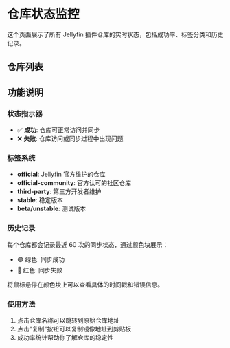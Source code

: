 # 仓库状态监控

这个页面展示了所有 Jellyfin 插件仓库的实时状态，包括成功率、标签分类和历史记录。

## 仓库列表

<RepositoryItem
  name="Jellyfin"
  originalUrl="https://repo.jellyfin.org/files/plugin/manifest.json"
  repositoryUrl="https://jellyfin-mirror.oss-cn-wuhan-lr.aliyuncs.com/plugins/Jellyfin/manifest.json"
  timestamp="2025-08-12T16:15:57.352Z"
  status="success"
  :successRate="58"
  tags="[&quot;official&quot;,&quot;stable&quot;]"
  statusHistory="[{&quot;timestamp&quot;:&quot;2025-08-12T16:15:57.352Z&quot;,&quot;status&quot;:&quot;success&quot;,&quot;error&quot;:null},{&quot;timestamp&quot;:&quot;2025-08-12T10:12:11.738Z&quot;,&quot;status&quot;:&quot;success&quot;,&quot;error&quot;:null},{&quot;timestamp&quot;:&quot;2025-08-12T04:28:49.503Z&quot;,&quot;status&quot;:&quot;success&quot;,&quot;error&quot;:null},{&quot;timestamp&quot;:&quot;2025-08-12T01:37:59.348Z&quot;,&quot;status&quot;:&quot;success&quot;,&quot;error&quot;:null},{&quot;timestamp&quot;:&quot;2025-08-10T16:14:16.871Z&quot;,&quot;status&quot;:&quot;success&quot;,&quot;error&quot;:null},{&quot;timestamp&quot;:&quot;2025-08-09T16:14:13.323Z&quot;,&quot;status&quot;:&quot;error&quot;,&quot;error&quot;:&quot;请求超时，网络连接不稳定&quot;},{&quot;timestamp&quot;:&quot;2025-08-08T16:14:36.147Z&quot;,&quot;status&quot;:&quot;error&quot;,&quot;error&quot;:&quot;请求超时，网络连接不稳定&quot;},{&quot;timestamp&quot;:&quot;2025-08-08T07:41:37.622Z&quot;,&quot;status&quot;:&quot;error&quot;,&quot;error&quot;:&quot;请求超时，网络连接不稳定&quot;},{&quot;timestamp&quot;:&quot;2025-08-08T06:55:31.439Z&quot;,&quot;status&quot;:&quot;error&quot;,&quot;error&quot;:&quot;请求超时，网络连接不稳定&quot;},{&quot;timestamp&quot;:&quot;2025-08-08T06:39:58.099Z&quot;,&quot;status&quot;:&quot;success&quot;,&quot;error&quot;:null},{&quot;timestamp&quot;:&quot;2025-08-08T13:56:38.022Z&quot;,&quot;status&quot;:&quot;error&quot;,&quot;error&quot;:&quot;&quot;},{&quot;timestamp&quot;:&quot;2025-08-08T12:25:49.010Z&quot;,&quot;status&quot;:&quot;success&quot;,&quot;error&quot;:null}]"
  lastError=""
  versionUrls="{}"
/>
<RepositoryItem
  name="Jellyfin Unstable"
  originalUrl="https://repo.jellyfin.org/files/plugin-unstable/manifest.json"
  repositoryUrl="https://jellyfin-mirror.oss-cn-wuhan-lr.aliyuncs.com/plugins/Jellyfin_Unstable/manifest.json"
  timestamp="2025-08-12T16:15:57.372Z"
  status="success"
  :successRate="83"
  tags="[&quot;official&quot;,&quot;unstable&quot;,&quot;beta&quot;]"
  statusHistory="[{&quot;timestamp&quot;:&quot;2025-08-12T16:15:57.372Z&quot;,&quot;status&quot;:&quot;success&quot;,&quot;error&quot;:null},{&quot;timestamp&quot;:&quot;2025-08-12T10:12:11.763Z&quot;,&quot;status&quot;:&quot;success&quot;,&quot;error&quot;:null},{&quot;timestamp&quot;:&quot;2025-08-12T04:28:49.524Z&quot;,&quot;status&quot;:&quot;success&quot;,&quot;error&quot;:null},{&quot;timestamp&quot;:&quot;2025-08-12T01:37:59.371Z&quot;,&quot;status&quot;:&quot;success&quot;,&quot;error&quot;:null},{&quot;timestamp&quot;:&quot;2025-08-10T16:14:16.891Z&quot;,&quot;status&quot;:&quot;success&quot;,&quot;error&quot;:null},{&quot;timestamp&quot;:&quot;2025-08-09T16:14:13.343Z&quot;,&quot;status&quot;:&quot;success&quot;,&quot;error&quot;:null},{&quot;timestamp&quot;:&quot;2025-08-08T16:14:36.167Z&quot;,&quot;status&quot;:&quot;error&quot;,&quot;error&quot;:&quot;请求超时，网络连接不稳定&quot;},{&quot;timestamp&quot;:&quot;2025-08-08T07:41:37.641Z&quot;,&quot;status&quot;:&quot;success&quot;,&quot;error&quot;:null},{&quot;timestamp&quot;:&quot;2025-08-08T06:55:31.460Z&quot;,&quot;status&quot;:&quot;success&quot;,&quot;error&quot;:null},{&quot;timestamp&quot;:&quot;2025-08-08T06:39:58.129Z&quot;,&quot;status&quot;:&quot;success&quot;,&quot;error&quot;:null},{&quot;timestamp&quot;:&quot;2025-08-08T13:56:38.043Z&quot;,&quot;status&quot;:&quot;error&quot;,&quot;error&quot;:&quot;socket hang up&quot;},{&quot;timestamp&quot;:&quot;2025-08-08T12:25:49.030Z&quot;,&quot;status&quot;:&quot;success&quot;,&quot;error&quot;:null}]"
  lastError=""
  versionUrls="{}"
/>
<RepositoryItem
  name="Ani-Sync Repo"
  originalUrl="https://raw.githubusercontent.com/vosmiic/jellyfin-ani-sync/master/manifest.json"
  repositoryUrl="https://jellyfin-mirror.oss-cn-wuhan-lr.aliyuncs.com/plugins/AniSync_Repo/manifest.json"
  timestamp="2025-08-12T16:15:57.375Z"
  status="success"
  :successRate="100"
  tags="[&quot;anime&quot;,&quot;sync&quot;,&quot;metadata&quot;,&quot;third-party&quot;,&quot;official-community&quot;]"
  statusHistory="[{&quot;timestamp&quot;:&quot;2025-08-12T16:15:57.375Z&quot;,&quot;status&quot;:&quot;success&quot;,&quot;error&quot;:null},{&quot;timestamp&quot;:&quot;2025-08-12T10:12:11.766Z&quot;,&quot;status&quot;:&quot;success&quot;,&quot;error&quot;:null},{&quot;timestamp&quot;:&quot;2025-08-12T04:28:49.527Z&quot;,&quot;status&quot;:&quot;success&quot;,&quot;error&quot;:null},{&quot;timestamp&quot;:&quot;2025-08-12T01:37:59.374Z&quot;,&quot;status&quot;:&quot;success&quot;,&quot;error&quot;:null},{&quot;timestamp&quot;:&quot;2025-08-10T16:14:16.893Z&quot;,&quot;status&quot;:&quot;success&quot;,&quot;error&quot;:null},{&quot;timestamp&quot;:&quot;2025-08-09T16:14:13.345Z&quot;,&quot;status&quot;:&quot;success&quot;,&quot;error&quot;:null},{&quot;timestamp&quot;:&quot;2025-08-08T16:14:36.169Z&quot;,&quot;status&quot;:&quot;success&quot;,&quot;error&quot;:null},{&quot;timestamp&quot;:&quot;2025-08-08T07:41:37.643Z&quot;,&quot;status&quot;:&quot;success&quot;,&quot;error&quot;:null},{&quot;timestamp&quot;:&quot;2025-08-08T06:55:31.462Z&quot;,&quot;status&quot;:&quot;success&quot;,&quot;error&quot;:null},{&quot;timestamp&quot;:&quot;2025-08-08T06:39:58.132Z&quot;,&quot;status&quot;:&quot;success&quot;,&quot;error&quot;:null},{&quot;timestamp&quot;:&quot;2025-08-08T13:56:38.045Z&quot;,&quot;status&quot;:&quot;success&quot;,&quot;error&quot;:null},{&quot;timestamp&quot;:&quot;2025-08-08T12:25:49.032Z&quot;,&quot;status&quot;:&quot;success&quot;,&quot;error&quot;:null}]"
  lastError=""
  versionUrls="{}"
/>
<RepositoryItem
  name="dkanada's Repo"
  originalUrl="https://raw.githubusercontent.com/dkanada/jellyfin-plugin-intros/master/manifest.json"
  repositoryUrl="https://jellyfin-mirror.oss-cn-wuhan-lr.aliyuncs.com/plugins/dkanadas_Repo/manifest.json"
  timestamp="2025-08-12T16:15:57.377Z"
  status="success"
  :successRate="100"
  tags="[&quot;intros&quot;,&quot;video&quot;,&quot;third-party&quot;,&quot;official-community&quot;]"
  statusHistory="[{&quot;timestamp&quot;:&quot;2025-08-12T16:15:57.377Z&quot;,&quot;status&quot;:&quot;success&quot;,&quot;error&quot;:null},{&quot;timestamp&quot;:&quot;2025-08-12T10:12:11.768Z&quot;,&quot;status&quot;:&quot;success&quot;,&quot;error&quot;:null},{&quot;timestamp&quot;:&quot;2025-08-12T04:28:49.529Z&quot;,&quot;status&quot;:&quot;success&quot;,&quot;error&quot;:null},{&quot;timestamp&quot;:&quot;2025-08-12T01:37:59.376Z&quot;,&quot;status&quot;:&quot;success&quot;,&quot;error&quot;:null},{&quot;timestamp&quot;:&quot;2025-08-10T16:14:16.895Z&quot;,&quot;status&quot;:&quot;success&quot;,&quot;error&quot;:null},{&quot;timestamp&quot;:&quot;2025-08-09T16:14:13.347Z&quot;,&quot;status&quot;:&quot;success&quot;,&quot;error&quot;:null},{&quot;timestamp&quot;:&quot;2025-08-08T16:14:36.171Z&quot;,&quot;status&quot;:&quot;success&quot;,&quot;error&quot;:null},{&quot;timestamp&quot;:&quot;2025-08-08T07:41:37.645Z&quot;,&quot;status&quot;:&quot;success&quot;,&quot;error&quot;:null},{&quot;timestamp&quot;:&quot;2025-08-08T06:55:31.464Z&quot;,&quot;status&quot;:&quot;success&quot;,&quot;error&quot;:null},{&quot;timestamp&quot;:&quot;2025-08-08T06:39:58.134Z&quot;,&quot;status&quot;:&quot;success&quot;,&quot;error&quot;:null},{&quot;timestamp&quot;:&quot;2025-08-08T13:56:38.047Z&quot;,&quot;status&quot;:&quot;success&quot;,&quot;error&quot;:null},{&quot;timestamp&quot;:&quot;2025-08-08T12:25:49.034Z&quot;,&quot;status&quot;:&quot;success&quot;,&quot;error&quot;:null}]"
  lastError=""
  versionUrls="{}"
/>
<RepositoryItem
  name="ShokoAnime's Repo"
  originalUrl="https://raw.githubusercontent.com/ShokoAnime/Shokofin/metadata/stable/manifest.json"
  repositoryUrl="https://jellyfin-mirror.oss-cn-wuhan-lr.aliyuncs.com/plugins/ShokoAnimes_Repo/manifest.json"
  timestamp="2025-08-12T16:15:57.381Z"
  status="success"
  :successRate="100"
  tags="[&quot;anime&quot;,&quot;shoko&quot;,&quot;metadata&quot;,&quot;third-party&quot;,&quot;official-community&quot;]"
  statusHistory="[{&quot;timestamp&quot;:&quot;2025-08-12T16:15:57.381Z&quot;,&quot;status&quot;:&quot;success&quot;,&quot;error&quot;:null},{&quot;timestamp&quot;:&quot;2025-08-12T10:12:11.773Z&quot;,&quot;status&quot;:&quot;success&quot;,&quot;error&quot;:null},{&quot;timestamp&quot;:&quot;2025-08-12T04:28:49.533Z&quot;,&quot;status&quot;:&quot;success&quot;,&quot;error&quot;:null},{&quot;timestamp&quot;:&quot;2025-08-12T01:37:59.380Z&quot;,&quot;status&quot;:&quot;success&quot;,&quot;error&quot;:null},{&quot;timestamp&quot;:&quot;2025-08-10T16:14:16.898Z&quot;,&quot;status&quot;:&quot;success&quot;,&quot;error&quot;:null},{&quot;timestamp&quot;:&quot;2025-08-09T16:14:13.350Z&quot;,&quot;status&quot;:&quot;success&quot;,&quot;error&quot;:null},{&quot;timestamp&quot;:&quot;2025-08-08T16:14:36.174Z&quot;,&quot;status&quot;:&quot;success&quot;,&quot;error&quot;:null},{&quot;timestamp&quot;:&quot;2025-08-08T07:41:37.648Z&quot;,&quot;status&quot;:&quot;success&quot;,&quot;error&quot;:null},{&quot;timestamp&quot;:&quot;2025-08-08T06:55:31.468Z&quot;,&quot;status&quot;:&quot;success&quot;,&quot;error&quot;:null},{&quot;timestamp&quot;:&quot;2025-08-08T06:39:58.137Z&quot;,&quot;status&quot;:&quot;success&quot;,&quot;error&quot;:null},{&quot;timestamp&quot;:&quot;2025-08-08T13:56:38.051Z&quot;,&quot;status&quot;:&quot;success&quot;,&quot;error&quot;:null},{&quot;timestamp&quot;:&quot;2025-08-08T12:25:49.037Z&quot;,&quot;status&quot;:&quot;success&quot;,&quot;error&quot;:null}]"
  lastError=""
  versionUrls="{}"
/>
<RepositoryItem
  name="TubeArchivist's Repo"
  originalUrl="https://raw.githubusercontent.com/tubearchivist/tubearchivist-jf-plugin/master/manifest.json"
  repositoryUrl="https://jellyfin-mirror.oss-cn-wuhan-lr.aliyuncs.com/plugins/TubeArchivists_Repo/manifest.json"
  timestamp="2025-08-12T16:15:57.382Z"
  status="success"
  :successRate="100"
  tags="[&quot;youtube&quot;,&quot;archival&quot;,&quot;tubearchivist&quot;,&quot;third-party&quot;,&quot;official-community&quot;]"
  statusHistory="[{&quot;timestamp&quot;:&quot;2025-08-12T16:15:57.382Z&quot;,&quot;status&quot;:&quot;success&quot;,&quot;error&quot;:null},{&quot;timestamp&quot;:&quot;2025-08-12T10:12:11.774Z&quot;,&quot;status&quot;:&quot;success&quot;,&quot;error&quot;:null},{&quot;timestamp&quot;:&quot;2025-08-12T04:28:49.534Z&quot;,&quot;status&quot;:&quot;success&quot;,&quot;error&quot;:null},{&quot;timestamp&quot;:&quot;2025-08-12T01:37:59.382Z&quot;,&quot;status&quot;:&quot;success&quot;,&quot;error&quot;:null},{&quot;timestamp&quot;:&quot;2025-08-10T16:14:16.902Z&quot;,&quot;status&quot;:&quot;success&quot;,&quot;error&quot;:null},{&quot;timestamp&quot;:&quot;2025-08-09T16:14:13.351Z&quot;,&quot;status&quot;:&quot;success&quot;,&quot;error&quot;:null},{&quot;timestamp&quot;:&quot;2025-08-08T16:14:36.176Z&quot;,&quot;status&quot;:&quot;success&quot;,&quot;error&quot;:null},{&quot;timestamp&quot;:&quot;2025-08-08T07:41:37.649Z&quot;,&quot;status&quot;:&quot;success&quot;,&quot;error&quot;:null},{&quot;timestamp&quot;:&quot;2025-08-08T06:55:31.469Z&quot;,&quot;status&quot;:&quot;success&quot;,&quot;error&quot;:null},{&quot;timestamp&quot;:&quot;2025-08-08T06:39:58.138Z&quot;,&quot;status&quot;:&quot;success&quot;,&quot;error&quot;:null},{&quot;timestamp&quot;:&quot;2025-08-08T13:56:38.052Z&quot;,&quot;status&quot;:&quot;success&quot;,&quot;error&quot;:null},{&quot;timestamp&quot;:&quot;2025-08-08T12:25:49.038Z&quot;,&quot;status&quot;:&quot;success&quot;,&quot;error&quot;:null}]"
  lastError=""
  versionUrls="{}"
/>
<RepositoryItem
  name="IntroSkipper's Repo"
  originalUrl="https://manifest.intro-skipper.org/manifest.json"
  repositoryUrl="https://jellyfin-mirror.oss-cn-wuhan-lr.aliyuncs.com/plugins/IntroSkippers_Repo/manifest-10.11.json"
  timestamp="2025-08-12T16:15:57.383Z"
  status="success"
  :successRate="33"
  tags="[&quot;intro-skipper&quot;,&quot;automation&quot;,&quot;third-party&quot;,&quot;official-community&quot;]"
  statusHistory="[{&quot;timestamp&quot;:&quot;2025-08-12T16:15:57.383Z&quot;,&quot;status&quot;:&quot;success&quot;,&quot;error&quot;:null},{&quot;timestamp&quot;:&quot;2025-08-12T10:12:11.775Z&quot;,&quot;status&quot;:&quot;success&quot;,&quot;error&quot;:null},{&quot;timestamp&quot;:&quot;2025-08-12T04:28:49.535Z&quot;,&quot;status&quot;:&quot;success&quot;,&quot;error&quot;:null},{&quot;timestamp&quot;:&quot;2025-08-12T01:37:59.382Z&quot;,&quot;status&quot;:&quot;success&quot;,&quot;error&quot;:null},{&quot;timestamp&quot;:&quot;2025-08-10T16:14:16.903Z&quot;,&quot;status&quot;:&quot;error&quot;,&quot;error&quot;:&quot;未知错误: Cannot read properties of undefined (reading 'sort')&quot;},{&quot;timestamp&quot;:&quot;2025-08-09T16:14:13.351Z&quot;,&quot;status&quot;:&quot;error&quot;,&quot;error&quot;:&quot;未知错误: Cannot read properties of undefined (reading 'sort')&quot;},{&quot;timestamp&quot;:&quot;2025-08-08T16:14:36.176Z&quot;,&quot;status&quot;:&quot;error&quot;,&quot;error&quot;:&quot;未知错误: Cannot read properties of undefined (reading 'sort')&quot;},{&quot;timestamp&quot;:&quot;2025-08-08T07:41:37.649Z&quot;,&quot;status&quot;:&quot;error&quot;,&quot;error&quot;:&quot;未知错误: Cannot read properties of undefined (reading 'sort')&quot;},{&quot;timestamp&quot;:&quot;2025-08-08T06:55:31.469Z&quot;,&quot;status&quot;:&quot;error&quot;,&quot;error&quot;:&quot;未知错误: Cannot read properties of undefined (reading 'sort')&quot;},{&quot;timestamp&quot;:&quot;2025-08-08T06:39:58.139Z&quot;,&quot;status&quot;:&quot;error&quot;,&quot;error&quot;:&quot;未知错误: Cannot read properties of undefined (reading 'sort')&quot;},{&quot;timestamp&quot;:&quot;2025-08-08T13:56:38.053Z&quot;,&quot;status&quot;:&quot;error&quot;,&quot;error&quot;:&quot;Cannot read properties of undefined (reading 'sort')&quot;},{&quot;timestamp&quot;:&quot;2025-08-08T12:25:49.039Z&quot;,&quot;status&quot;:&quot;error&quot;,&quot;error&quot;:&quot;Cannot read properties of undefined (reading 'sort')&quot;}]"
  lastError=""
  versionUrls="{&quot;10.10.7&quot;:{&quot;translated&quot;:&quot;https://jellyfin-mirror.oss-cn-wuhan-lr.aliyuncs.com/plugins/IntroSkippers_Repo/manifest-10.10.7.json&quot;,&quot;original&quot;:&quot;https://jellyfin-mirror.oss-cn-wuhan-lr.aliyuncs.com/plugins/IntroSkippers_Repo/manifest-original-10.10.7.json&quot;,&quot;title&quot;:&quot;最新版本 (Jellyfin 10.10.7)&quot;,&quot;description&quot;:&quot;适用于 Jellyfin 10.10.7 的 IntroSkipper 插件&quot;},&quot;10.11&quot;:{&quot;translated&quot;:&quot;https://jellyfin-mirror.oss-cn-wuhan-lr.aliyuncs.com/plugins/IntroSkippers_Repo/manifest-10.11.json&quot;,&quot;original&quot;:&quot;https://jellyfin-mirror.oss-cn-wuhan-lr.aliyuncs.com/plugins/IntroSkippers_Repo/manifest-original-10.11.json&quot;,&quot;title&quot;:&quot;预览版本 (Jellyfin 10.11+)&quot;,&quot;description&quot;:&quot;适用于 Jellyfin 10.11+ 的 IntroSkipper 插件，包含性能优化和新功能&quot;}}"
/>
<RepositoryItem
  name="9p4's Single-Sign-On (SSO) Repo"
  originalUrl="https://raw.githubusercontent.com/9p4/jellyfin-plugin-sso/manifest-release/manifest.json"
  repositoryUrl="https://jellyfin-mirror.oss-cn-wuhan-lr.aliyuncs.com/plugins/9p4s_SingleSignOn_SSO_Repo/manifest.json"
  timestamp="2025-08-12T16:15:57.374Z"
  status="success"
  :successRate="100"
  tags="[&quot;authentication&quot;,&quot;sso&quot;,&quot;third-party&quot;]"
  statusHistory="[{&quot;timestamp&quot;:&quot;2025-08-12T16:15:57.374Z&quot;,&quot;status&quot;:&quot;success&quot;,&quot;error&quot;:null},{&quot;timestamp&quot;:&quot;2025-08-12T10:12:11.765Z&quot;,&quot;status&quot;:&quot;success&quot;,&quot;error&quot;:null},{&quot;timestamp&quot;:&quot;2025-08-12T04:28:49.526Z&quot;,&quot;status&quot;:&quot;success&quot;,&quot;error&quot;:null},{&quot;timestamp&quot;:&quot;2025-08-12T01:37:59.373Z&quot;,&quot;status&quot;:&quot;success&quot;,&quot;error&quot;:null},{&quot;timestamp&quot;:&quot;2025-08-10T16:14:16.892Z&quot;,&quot;status&quot;:&quot;success&quot;,&quot;error&quot;:null},{&quot;timestamp&quot;:&quot;2025-08-09T16:14:13.344Z&quot;,&quot;status&quot;:&quot;success&quot;,&quot;error&quot;:null},{&quot;timestamp&quot;:&quot;2025-08-08T16:14:36.168Z&quot;,&quot;status&quot;:&quot;success&quot;,&quot;error&quot;:null},{&quot;timestamp&quot;:&quot;2025-08-08T07:41:37.642Z&quot;,&quot;status&quot;:&quot;success&quot;,&quot;error&quot;:null},{&quot;timestamp&quot;:&quot;2025-08-08T06:55:31.461Z&quot;,&quot;status&quot;:&quot;success&quot;,&quot;error&quot;:null},{&quot;timestamp&quot;:&quot;2025-08-08T06:39:58.131Z&quot;,&quot;status&quot;:&quot;success&quot;,&quot;error&quot;:null},{&quot;timestamp&quot;:&quot;2025-08-08T13:56:38.044Z&quot;,&quot;status&quot;:&quot;success&quot;,&quot;error&quot;:null},{&quot;timestamp&quot;:&quot;2025-08-08T12:25:49.031Z&quot;,&quot;status&quot;:&quot;success&quot;,&quot;error&quot;:null}]"
  lastError=""
  versionUrls="{}"
/>
<RepositoryItem
  name="danieladov's Repo"
  originalUrl="https://raw.githubusercontent.com/danieladov/JellyfinPluginManifest/master/manifest.json"
  repositoryUrl="https://jellyfin-mirror.oss-cn-wuhan-lr.aliyuncs.com/plugins/danieladovs_Repo/manifest.json"
  timestamp="2025-08-12T16:15:57.376Z"
  status="success"
  :successRate="100"
  tags="[&quot;third-party&quot;,&quot;community&quot;]"
  statusHistory="[{&quot;timestamp&quot;:&quot;2025-08-12T16:15:57.376Z&quot;,&quot;status&quot;:&quot;success&quot;,&quot;error&quot;:null},{&quot;timestamp&quot;:&quot;2025-08-12T10:12:11.767Z&quot;,&quot;status&quot;:&quot;success&quot;,&quot;error&quot;:null},{&quot;timestamp&quot;:&quot;2025-08-12T04:28:49.528Z&quot;,&quot;status&quot;:&quot;success&quot;,&quot;error&quot;:null},{&quot;timestamp&quot;:&quot;2025-08-12T01:37:59.375Z&quot;,&quot;status&quot;:&quot;success&quot;,&quot;error&quot;:null},{&quot;timestamp&quot;:&quot;2025-08-10T16:14:16.894Z&quot;,&quot;status&quot;:&quot;success&quot;,&quot;error&quot;:null},{&quot;timestamp&quot;:&quot;2025-08-09T16:14:13.346Z&quot;,&quot;status&quot;:&quot;success&quot;,&quot;error&quot;:null},{&quot;timestamp&quot;:&quot;2025-08-08T16:14:36.170Z&quot;,&quot;status&quot;:&quot;success&quot;,&quot;error&quot;:null},{&quot;timestamp&quot;:&quot;2025-08-08T07:41:37.644Z&quot;,&quot;status&quot;:&quot;success&quot;,&quot;error&quot;:null},{&quot;timestamp&quot;:&quot;2025-08-08T06:55:31.463Z&quot;,&quot;status&quot;:&quot;success&quot;,&quot;error&quot;:null},{&quot;timestamp&quot;:&quot;2025-08-08T06:39:58.133Z&quot;,&quot;status&quot;:&quot;success&quot;,&quot;error&quot;:null},{&quot;timestamp&quot;:&quot;2025-08-08T13:56:38.046Z&quot;,&quot;status&quot;:&quot;success&quot;,&quot;error&quot;:null},{&quot;timestamp&quot;:&quot;2025-08-08T12:25:49.033Z&quot;,&quot;status&quot;:&quot;success&quot;,&quot;error&quot;:null}]"
  lastError=""
  versionUrls="{}"
/>
<RepositoryItem
  name="k-matti's Repo"
  originalUrl="https://raw.githubusercontent.com/k-matti/jellyfin-plugin-repository/master/manifest.json"
  repositoryUrl="https://jellyfin-mirror.oss-cn-wuhan-lr.aliyuncs.com/plugins/kmattis_Repo/manifest.json"
  timestamp="2025-08-12T16:15:57.378Z"
  status="success"
  :successRate="100"
  tags="[&quot;third-party&quot;,&quot;community&quot;]"
  statusHistory="[{&quot;timestamp&quot;:&quot;2025-08-12T16:15:57.378Z&quot;,&quot;status&quot;:&quot;success&quot;,&quot;error&quot;:null},{&quot;timestamp&quot;:&quot;2025-08-12T10:12:11.769Z&quot;,&quot;status&quot;:&quot;success&quot;,&quot;error&quot;:null},{&quot;timestamp&quot;:&quot;2025-08-12T04:28:49.530Z&quot;,&quot;status&quot;:&quot;success&quot;,&quot;error&quot;:null},{&quot;timestamp&quot;:&quot;2025-08-12T01:37:59.377Z&quot;,&quot;status&quot;:&quot;success&quot;,&quot;error&quot;:null},{&quot;timestamp&quot;:&quot;2025-08-10T16:14:16.895Z&quot;,&quot;status&quot;:&quot;success&quot;,&quot;error&quot;:null},{&quot;timestamp&quot;:&quot;2025-08-09T16:14:13.347Z&quot;,&quot;status&quot;:&quot;success&quot;,&quot;error&quot;:null},{&quot;timestamp&quot;:&quot;2025-08-08T16:14:36.171Z&quot;,&quot;status&quot;:&quot;success&quot;,&quot;error&quot;:null},{&quot;timestamp&quot;:&quot;2025-08-08T07:41:37.645Z&quot;,&quot;status&quot;:&quot;success&quot;,&quot;error&quot;:null},{&quot;timestamp&quot;:&quot;2025-08-08T06:55:31.465Z&quot;,&quot;status&quot;:&quot;success&quot;,&quot;error&quot;:null},{&quot;timestamp&quot;:&quot;2025-08-08T06:39:58.134Z&quot;,&quot;status&quot;:&quot;success&quot;,&quot;error&quot;:null},{&quot;timestamp&quot;:&quot;2025-08-08T13:56:38.048Z&quot;,&quot;status&quot;:&quot;success&quot;,&quot;error&quot;:null},{&quot;timestamp&quot;:&quot;2025-08-08T12:25:49.035Z&quot;,&quot;status&quot;:&quot;success&quot;,&quot;error&quot;:null}]"
  lastError=""
  versionUrls="{}"
/>
<RepositoryItem
  name="LinFor's Repo"
  originalUrl="https://raw.githubusercontent.com/LinFor/jellyfin-plugin-kinopoisk/master/dist/manifest.json"
  repositoryUrl="https://jellyfin-mirror.oss-cn-wuhan-lr.aliyuncs.com/plugins/LinFors_Repo/manifest.json"
  timestamp="2025-08-12T16:15:57.379Z"
  status="success"
  :successRate="100"
  tags="[&quot;kinopoisk&quot;,&quot;metadata&quot;,&quot;russian&quot;,&quot;third-party&quot;]"
  statusHistory="[{&quot;timestamp&quot;:&quot;2025-08-12T16:15:57.379Z&quot;,&quot;status&quot;:&quot;success&quot;,&quot;error&quot;:null},{&quot;timestamp&quot;:&quot;2025-08-12T10:12:11.770Z&quot;,&quot;status&quot;:&quot;success&quot;,&quot;error&quot;:null},{&quot;timestamp&quot;:&quot;2025-08-12T04:28:49.531Z&quot;,&quot;status&quot;:&quot;success&quot;,&quot;error&quot;:null},{&quot;timestamp&quot;:&quot;2025-08-12T01:37:59.378Z&quot;,&quot;status&quot;:&quot;success&quot;,&quot;error&quot;:null},{&quot;timestamp&quot;:&quot;2025-08-10T16:14:16.896Z&quot;,&quot;status&quot;:&quot;success&quot;,&quot;error&quot;:null},{&quot;timestamp&quot;:&quot;2025-08-09T16:14:13.348Z&quot;,&quot;status&quot;:&quot;success&quot;,&quot;error&quot;:null},{&quot;timestamp&quot;:&quot;2025-08-08T16:14:36.172Z&quot;,&quot;status&quot;:&quot;success&quot;,&quot;error&quot;:null},{&quot;timestamp&quot;:&quot;2025-08-08T07:41:37.646Z&quot;,&quot;status&quot;:&quot;success&quot;,&quot;error&quot;:null},{&quot;timestamp&quot;:&quot;2025-08-08T06:55:31.466Z&quot;,&quot;status&quot;:&quot;success&quot;,&quot;error&quot;:null},{&quot;timestamp&quot;:&quot;2025-08-08T06:39:58.135Z&quot;,&quot;status&quot;:&quot;success&quot;,&quot;error&quot;:null},{&quot;timestamp&quot;:&quot;2025-08-08T13:56:38.049Z&quot;,&quot;status&quot;:&quot;success&quot;,&quot;error&quot;:null},{&quot;timestamp&quot;:&quot;2025-08-08T12:25:49.035Z&quot;,&quot;status&quot;:&quot;success&quot;,&quot;error&quot;:null}]"
  lastError=""
  versionUrls="{}"
/>
<RepositoryItem
  name="LizardByte's Repo"
  originalUrl="https://app.lizardbyte.dev/jellyfin-plugin-repo/manifest.json"
  repositoryUrl="https://jellyfin-mirror.oss-cn-wuhan-lr.aliyuncs.com/plugins/LizardBytes_Repo/manifest.json"
  timestamp="2025-08-12T16:15:57.380Z"
  status="success"
  :successRate="100"
  tags="[&quot;third-party&quot;,&quot;community&quot;,&quot;lizardbyte&quot;]"
  statusHistory="[{&quot;timestamp&quot;:&quot;2025-08-12T16:15:57.380Z&quot;,&quot;status&quot;:&quot;success&quot;,&quot;error&quot;:null},{&quot;timestamp&quot;:&quot;2025-08-12T10:12:11.771Z&quot;,&quot;status&quot;:&quot;success&quot;,&quot;error&quot;:null},{&quot;timestamp&quot;:&quot;2025-08-12T04:28:49.532Z&quot;,&quot;status&quot;:&quot;success&quot;,&quot;error&quot;:null},{&quot;timestamp&quot;:&quot;2025-08-12T01:37:59.379Z&quot;,&quot;status&quot;:&quot;success&quot;,&quot;error&quot;:null},{&quot;timestamp&quot;:&quot;2025-08-10T16:14:16.897Z&quot;,&quot;status&quot;:&quot;success&quot;,&quot;error&quot;:null},{&quot;timestamp&quot;:&quot;2025-08-09T16:14:13.349Z&quot;,&quot;status&quot;:&quot;success&quot;,&quot;error&quot;:null},{&quot;timestamp&quot;:&quot;2025-08-08T16:14:36.173Z&quot;,&quot;status&quot;:&quot;success&quot;,&quot;error&quot;:null},{&quot;timestamp&quot;:&quot;2025-08-08T07:41:37.647Z&quot;,&quot;status&quot;:&quot;success&quot;,&quot;error&quot;:null},{&quot;timestamp&quot;:&quot;2025-08-08T06:55:31.466Z&quot;,&quot;status&quot;:&quot;success&quot;,&quot;error&quot;:null},{&quot;timestamp&quot;:&quot;2025-08-08T06:39:58.136Z&quot;,&quot;status&quot;:&quot;success&quot;,&quot;error&quot;:null},{&quot;timestamp&quot;:&quot;2025-08-08T13:56:38.049Z&quot;,&quot;status&quot;:&quot;success&quot;,&quot;error&quot;:null},{&quot;timestamp&quot;:&quot;2025-08-08T12:25:49.036Z&quot;,&quot;status&quot;:&quot;success&quot;,&quot;error&quot;:null}]"
  lastError=""
  versionUrls="{}"
/>
<RepositoryItem
  name="Metashark' Repo"
  originalUrl="https://github.com/cxfksword/jellyfin-plugin-metashark/releases/download/manifest/manifest_cn.json"
  repositoryUrl="https://jellyfin-mirror.oss-cn-wuhan-lr.aliyuncs.com/plugins/Metashark_Repo/manifest.json"
  timestamp="2025-08-12T16:15:57.384Z"
  status="success"
  :successRate="100"
  tags="[&quot;metadata&quot;,&quot;chinese&quot;,&quot;third-party&quot;]"
  statusHistory="[{&quot;timestamp&quot;:&quot;2025-08-12T16:15:57.384Z&quot;,&quot;status&quot;:&quot;success&quot;,&quot;error&quot;:null},{&quot;timestamp&quot;:&quot;2025-08-12T10:12:11.775Z&quot;,&quot;status&quot;:&quot;success&quot;,&quot;error&quot;:null},{&quot;timestamp&quot;:&quot;2025-08-12T04:28:49.536Z&quot;,&quot;status&quot;:&quot;success&quot;,&quot;error&quot;:null},{&quot;timestamp&quot;:&quot;2025-08-12T01:37:59.383Z&quot;,&quot;status&quot;:&quot;success&quot;,&quot;error&quot;:null},{&quot;timestamp&quot;:&quot;2025-08-10T16:14:16.903Z&quot;,&quot;status&quot;:&quot;success&quot;,&quot;error&quot;:null},{&quot;timestamp&quot;:&quot;2025-08-09T16:14:13.352Z&quot;,&quot;status&quot;:&quot;success&quot;,&quot;error&quot;:null},{&quot;timestamp&quot;:&quot;2025-08-08T16:14:36.177Z&quot;,&quot;status&quot;:&quot;success&quot;,&quot;error&quot;:null},{&quot;timestamp&quot;:&quot;2025-08-08T07:41:37.650Z&quot;,&quot;status&quot;:&quot;success&quot;,&quot;error&quot;:null},{&quot;timestamp&quot;:&quot;2025-08-08T06:55:31.470Z&quot;,&quot;status&quot;:&quot;success&quot;,&quot;error&quot;:null},{&quot;timestamp&quot;:&quot;2025-08-08T06:39:58.139Z&quot;,&quot;status&quot;:&quot;success&quot;,&quot;error&quot;:null},{&quot;timestamp&quot;:&quot;2025-08-08T13:56:38.053Z&quot;,&quot;status&quot;:&quot;success&quot;,&quot;error&quot;:null},{&quot;timestamp&quot;:&quot;2025-08-08T12:25:49.040Z&quot;,&quot;status&quot;:&quot;success&quot;,&quot;error&quot;:null}]"
  lastError=""
  versionUrls="{}"
/>
<RepositoryItem
  name="AudioMuse-AI's Repo"
  originalUrl="https://raw.githubusercontent.com/neptunehub/audiomuse-ai-plugin/master/manifest.json"
  repositoryUrl="https://jellyfin-mirror.oss-cn-wuhan-lr.aliyuncs.com/plugins/AudioMuseAIs_Repo/manifest.json"
  timestamp="2025-08-12T16:15:57.385Z"
  status="success"
  :successRate="100"
  tags="[&quot;audio&quot;,&quot;ai&quot;,&quot;music&quot;,&quot;third-party&quot;]"
  statusHistory="[{&quot;timestamp&quot;:&quot;2025-08-12T16:15:57.385Z&quot;,&quot;status&quot;:&quot;success&quot;,&quot;error&quot;:null},{&quot;timestamp&quot;:&quot;2025-08-12T10:12:11.776Z&quot;,&quot;status&quot;:&quot;success&quot;,&quot;error&quot;:null},{&quot;timestamp&quot;:&quot;2025-08-12T04:28:49.537Z&quot;,&quot;status&quot;:&quot;success&quot;,&quot;error&quot;:null},{&quot;timestamp&quot;:&quot;2025-08-12T01:37:59.384Z&quot;,&quot;status&quot;:&quot;success&quot;,&quot;error&quot;:null},{&quot;timestamp&quot;:&quot;2025-08-10T16:14:16.904Z&quot;,&quot;status&quot;:&quot;success&quot;,&quot;error&quot;:null},{&quot;timestamp&quot;:&quot;2025-08-09T16:14:13.352Z&quot;,&quot;status&quot;:&quot;success&quot;,&quot;error&quot;:null},{&quot;timestamp&quot;:&quot;2025-08-08T16:14:36.178Z&quot;,&quot;status&quot;:&quot;success&quot;,&quot;error&quot;:null},{&quot;timestamp&quot;:&quot;2025-08-08T07:41:37.651Z&quot;,&quot;status&quot;:&quot;success&quot;,&quot;error&quot;:null},{&quot;timestamp&quot;:&quot;2025-08-08T06:55:31.471Z&quot;,&quot;status&quot;:&quot;success&quot;,&quot;error&quot;:null},{&quot;timestamp&quot;:&quot;2025-08-08T06:39:58.140Z&quot;,&quot;status&quot;:&quot;success&quot;,&quot;error&quot;:null}]"
  lastError=""
  versionUrls="{}"
/>

<script setup>
import RepositoryItem from './.vitepress/components/RepositoryItem.vue'
</script>

## 功能说明

### 状态指示器
- ✅ **成功**: 仓库可正常访问并同步
- ❌ **失败**: 仓库访问或同步过程中出现问题

### 标签系统
- **official**: Jellyfin 官方维护的仓库
- **official-community**: 官方认可的社区仓库
- **third-party**: 第三方开发者维护
- **stable**: 稳定版本
- **beta/unstable**: 测试版本

### 历史记录
每个仓库都会记录最近 60 次的同步状态，通过颜色块展示：
- 🟢 绿色: 同步成功
- 🔴 红色: 同步失败

将鼠标悬停在颜色块上可以查看具体的时间戳和错误信息。

### 使用方法
1. 点击仓库名称可以跳转到原始仓库地址
2. 点击"复制"按钮可以复制镜像地址到剪贴板
3. 成功率统计帮助你了解仓库的稳定性
